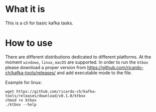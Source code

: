 # What it is

This is a cli for basic kafka tasks.

# How to use
There are different distributions dedicated to different platforms. At the moment `windows`, `linux`, `macOS` are supported. In order to run the `ktbox` please download a proper version from https://github.com/ricardo-ch/kafka-tools/releases/ and add executable mode to the file.

Example for linux:

```
wget https://github.com/ricardo-ch/kafka-tools/releases/download/v0.1.0/ktbox
chmod +x ktbox
./ktbox --help
```
